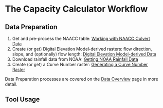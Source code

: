 # The Capacity Calculator Workflow

## Data Preparation

1. Get and pre-process the NAACC table: [Working with NAACC Culvert Data](data-naacc-table.md)
1. Create (or get) Digital Elevation Model-derived rasters: flow direction, slope, and (optionally) flow length: [Digital Elevation Model-derived Data](data-dem.md)
1. Download rainfall data from NOAA: [Getting NOAA Rainfall Data](data-noaa-rainfall.md)
1. Create (or get) a Curve Number raster: [Generating a Curve Number Raster](data-curve-number-raster.md)

Data Preparation processes are covered on the [Data Overview](data-overview.md) page in more detail.

## Tool Usage

